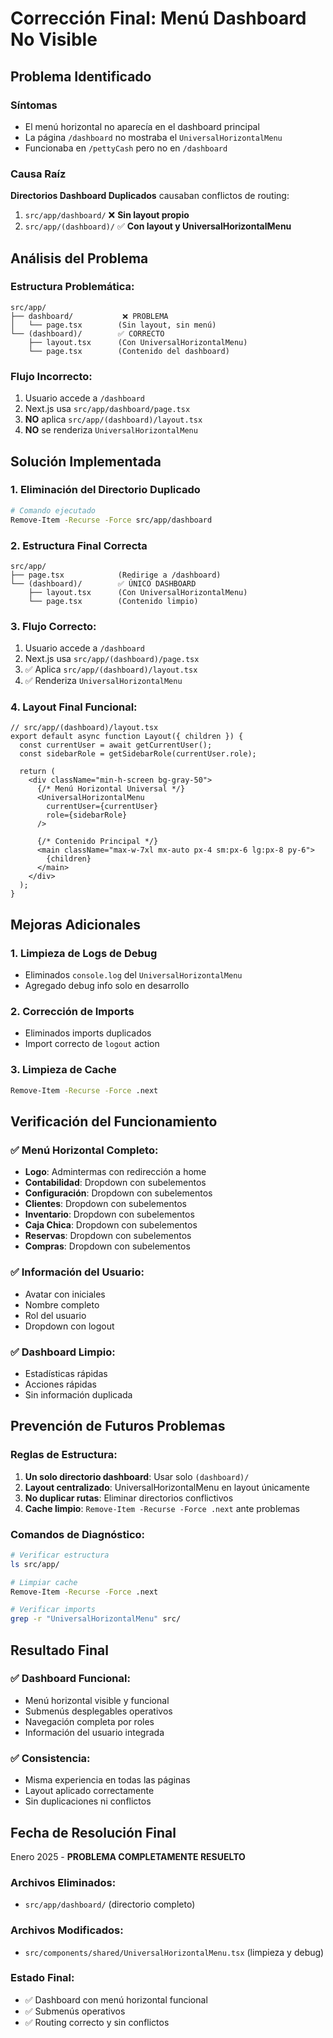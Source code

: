# Corrección Final: Menú Dashboard No Visible

## Problema Identificado

### Síntomas
- El menú horizontal no aparecía en el dashboard principal
- La página `/dashboard` no mostraba el `UniversalHorizontalMenu`
- Funcionaba en `/pettyCash` pero no en `/dashboard`

### Causa Raíz
**Directorios Dashboard Duplicados** causaban conflictos de routing:

1. `src/app/dashboard/` ❌ **Sin layout propio**
2. `src/app/(dashboard)/` ✅ **Con layout y UniversalHorizontalMenu**

## Análisis del Problema

### Estructura Problemática:
```
src/app/
├── dashboard/           ❌ PROBLEMA
│   └── page.tsx        (Sin layout, sin menú)
└── (dashboard)/        ✅ CORRECTO  
    ├── layout.tsx      (Con UniversalHorizontalMenu)
    └── page.tsx        (Contenido del dashboard)
```

### Flujo Incorrecto:
1. Usuario accede a `/dashboard`
2. Next.js usa `src/app/dashboard/page.tsx`
3. **NO** aplica `src/app/(dashboard)/layout.tsx`
4. **NO** se renderiza `UniversalHorizontalMenu`

## Solución Implementada

### 1. Eliminación del Directorio Duplicado
```bash
# Comando ejecutado
Remove-Item -Recurse -Force src/app/dashboard
```

### 2. Estructura Final Correcta
```
src/app/
├── page.tsx            (Redirige a /dashboard)
└── (dashboard)/        ✅ ÚNICO DASHBOARD
    ├── layout.tsx      (Con UniversalHorizontalMenu)
    └── page.tsx        (Contenido limpio)
```

### 3. Flujo Correcto:
1. Usuario accede a `/dashboard`
2. Next.js usa `src/app/(dashboard)/page.tsx`
3. ✅ Aplica `src/app/(dashboard)/layout.tsx`
4. ✅ Renderiza `UniversalHorizontalMenu`

### 4. Layout Final Funcional:
```tsx
// src/app/(dashboard)/layout.tsx
export default async function Layout({ children }) {
  const currentUser = await getCurrentUser();
  const sidebarRole = getSidebarRole(currentUser.role);

  return (
    <div className="min-h-screen bg-gray-50">
      {/* Menú Horizontal Universal */}
      <UniversalHorizontalMenu 
        currentUser={currentUser}
        role={sidebarRole}
      />
      
      {/* Contenido Principal */}
      <main className="max-w-7xl mx-auto px-4 sm:px-6 lg:px-8 py-6">
        {children}
      </main>
    </div>
  );
}
```

## Mejoras Adicionales

### 1. Limpieza de Logs de Debug
- Eliminados `console.log` del `UniversalHorizontalMenu`
- Agregado debug info solo en desarrollo

### 2. Corrección de Imports
- Eliminados imports duplicados
- Import correcto de `logout` action

### 3. Limpieza de Cache
```bash
Remove-Item -Recurse -Force .next
```

## Verificación del Funcionamiento

### ✅ Menú Horizontal Completo:
- **Logo**: Admintermas con redirección a home
- **Contabilidad**: Dropdown con subelementos
- **Configuración**: Dropdown con subelementos  
- **Clientes**: Dropdown con subelementos
- **Inventario**: Dropdown con subelementos
- **Caja Chica**: Dropdown con subelementos
- **Reservas**: Dropdown con subelementos
- **Compras**: Dropdown con subelementos

### ✅ Información del Usuario:
- Avatar con iniciales
- Nombre completo
- Rol del usuario
- Dropdown con logout

### ✅ Dashboard Limpio:
- Estadísticas rápidas
- Acciones rápidas
- Sin información duplicada

## Prevención de Futuros Problemas

### Reglas de Estructura:
1. **Un solo directorio dashboard**: Usar solo `(dashboard)/`
2. **Layout centralizado**: UniversalHorizontalMenu en layout únicamente
3. **No duplicar rutas**: Eliminar directorios conflictivos
4. **Cache limpio**: `Remove-Item -Recurse -Force .next` ante problemas

### Comandos de Diagnóstico:
```bash
# Verificar estructura
ls src/app/

# Limpiar cache
Remove-Item -Recurse -Force .next

# Verificar imports
grep -r "UniversalHorizontalMenu" src/
```

## Resultado Final

### ✅ Dashboard Funcional:
- Menú horizontal visible y funcional
- Submenús desplegables operativos
- Navegación completa por roles
- Información del usuario integrada

### ✅ Consistencia:
- Misma experiencia en todas las páginas
- Layout aplicado correctamente
- Sin duplicaciones ni conflictos

## Fecha de Resolución Final
Enero 2025 - **PROBLEMA COMPLETAMENTE RESUELTO**

### Archivos Eliminados:
- `src/app/dashboard/` (directorio completo)

### Archivos Modificados:
- `src/components/shared/UniversalHorizontalMenu.tsx` (limpieza y debug)

### Estado Final:
- ✅ Dashboard con menú horizontal funcional
- ✅ Submenús operativos
- ✅ Routing correcto y sin conflictos 